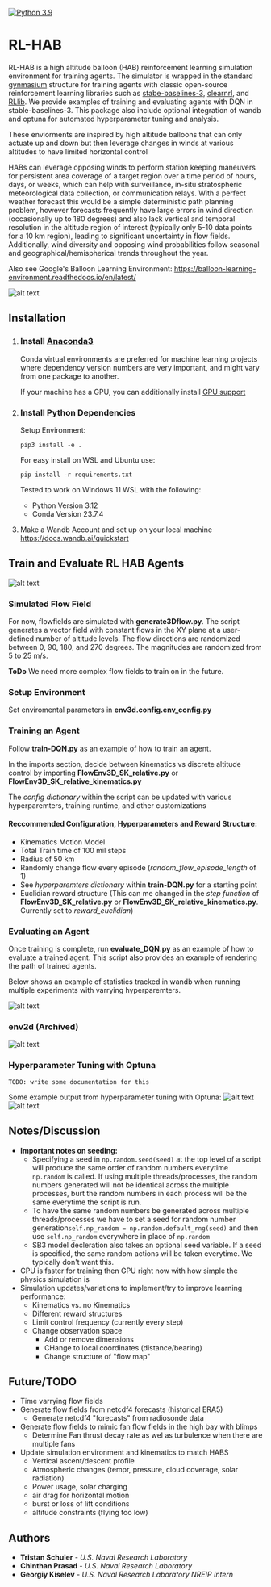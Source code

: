 [![Python 3.9](https://img.shields.io/badge/python-3.12-blue.svg)](https://www.python.org/downloads/release/python-390/)

# RL-HAB

RL-HAB is a high altitude balloon (HAB) reinforcement learning simulation environment for training agents. The simulator is wrapped 
in the standard [gynmasium](https://gymnasium.farama.org/) structure for training agents with classic open-source reinforcement learning libraries
such as [stabe-baselines-3](https://stable-baselines3.readthedocs.io/en/master/), [clearnrl](https://docs.cleanrl.dev/), 
and [RLlib](https://docs.ray.io/en/latest/rllib/index.html). We provide examples of training and evaluating agents with 
DQN in stable-baselines-3.  This package also include optional integration of wandb and optuna for automated hyperparameter 
tuning and analysis.


These enviorments are inspired by high altitude balloons that can only actuate up and down but then leverage changes in winds at various altitudes to
have limited horizontal control

HABs can leverage opposing winds to perform station keeping maneuvers for persistent area coverage of a 
target region over a time period of hours, days, or weeks, which can help with surveillance, in-situ stratospheric meteorological 
data collection, or communication relays.  With a perfect weather forecast
this would be a simple deterministic path planning problem, however forecasts frequently have large errors in wind direction (occasionally up to 180 degrees) 
and also lack vertical and temporal resolution in the altitude region of interest (typically only 5-10 data points for a 10 km region), leading to significant 
uncertainty in flow fields.  Additionally, wind diversity and opposing wind probabilities follow seasonal and geographical/hemispherical trends throughout the year.


Also see Google's Balloon Learning Environment: https://balloon-learning-environment.readthedocs.io/en/latest/


![alt text](img/station-keeping.png)

## Installation

1. ### Install [Anaconda3](https://www.anaconda.com/download)
    Conda virtual environments are preferred for machine learning projects where dependency version numbers are very important, and might vary from one package to another.

    If your machine has a GPU, you can additionally install [GPU support](https://www.anaconda.com/blog/getting-started-with-gpu-computing-in-anaconda)

2. ### Install Python Dependencies
    Setup Environment:   
    ```
    pip3 install -e .
    ```

    For easy install on WSL and Ubuntu use:
    ```
    pip install -r requirements.txt
    ```
    
    Tested to work on Windows 11 WSL with the following:
    * Python Version 3.12
    * Conda Version 23.7.4
   
3. Make a Wandb Account and set up on your local machine 
   https://docs.wandb.ai/quickstart
   

##  Train and Evaluate RL HAB Agents

![alt text](img/station-keeping-rendered.png)

### Simulated Flow Field
For now, flowfields are simulated with **generate3Dflow.py**.  The script generates a vector field with constant flows in the XY plane at 
a user-defined number of altitude levels. The flow directions are randomized between 0, 90, 180, and 270 degrees. The magnitudes are 
randomized from 5 to 25 m/s.  

**ToDo**  We need more complex flow fields to train on in the future. 

### Setup Environment
Set enviromental parameters in **env3d.config.env_config.py**

### Training an Agent
Follow **train-DQN.py** as an example of how to train an agent.

In the imports section, decide between kinematics vs discrete altitude control by importing **FlowEnv3D_SK_relative.py** or **FlowEnv3D_SK_relative_kinematics.py**

The *config dictionary* within the script can be updated with various hyperparemters, training runtime, and other customizations

#### Reccommended Configuration, Hyperparameters and Reward Structure:
* Kinematics Motion Model
* Total Train time of 100 mil steps
* Radius of 50 km
* Randomly change flow every episode (*random_flow_episode_length* of 1)
* See *hyperparemters dictionary* within **train-DQN.py** for a starting point
* Euclidian reward structure (This can me changed in the *step function* of **FlowEnv3D_SK_relative.py** 
  or **FlowEnv3D_SK_relative_kinematics.py**. Currently set to *reward_euclidian*)


### Evaluating an Agent
Once training is complete, run **evaluate_DQN.py** as an example of how to evaluate a trained agent. This script also provides 
an example of rendering the path of trained agents. 

Below shows an example of statistics tracked in wandb when running multiple experiments with varrying hyperparemters.

![alt text](img/wandb-example.png)

### env2d (Archived)
![alt text](img/2D-Flow.png)


### Hyperparameter Tuning with Optuna
    TODO: write some documentation for this

Some example output from hyperparameter tuning with Optuna:
![alt text](img/optuna-1.png)
![alt text](img/optuna-2.png)

## Notes/Discussion
   * **Important notes on seeding:**
        * Specifying a seed in ```np.random.seed(seed)``` at the top level of a script will produce the same order of random numbers everytime
          ```np.random``` is called. If using multiple threads/processes,  the random numbers generated will not be identical across the multiple processes, 
          burt the random numbers in each process will be the same everytime the script is run.
        * To have the same random numbers be generated across multiple threads/processes we have to set a seed for random 
          number generation```self.np_random = np.random.default_rng(seed)``` and then use ```self.np_random``` everywhere in place of ```np.random```
        * SB3 model decleration also takes an optional seed variable.  If a seed is specified,  the same random actions will be taken everytime. We typically don't want this.   
   * CPU is faster for training then GPU right now with how simple the physics simulation is
   * Simulation updates/variations to implement/try to improve learning performance:
      * Kinematics vs. no Kinematics
      * Different reward structures
      * Limit control frequency  (currently every step)
      * Change observation space
        * Add or remove dimensions
        * CHange to local coordinates (distance/bearing)
        * Change structure of "flow map"
    
## Future/TODO
   * Time varrying flow fields
   * Generate flow fields from netcdf4 forecasts (historical ERA5)
        * Generate netcdf4 "forecasts" from radiosonde data
   * Generate flow fields to mimic fan flow fields in the high bay with blimps
        * Determine Fan thrust decay rate as wel as turbulence when there are multiple fans 
   * Update simulation environment and kinematics to match HABS
        * Vertical ascent/descent profile
        * Atmospheric changes (tempr, pressure, cloud coverage, solar radiation)  
        * Power usage, solar charging 
        * air drag for horizontal motion
        * burst or loss of lift conditions
        * altitude constraints (flying too low)

## Authors
* **Tristan Schuler** - *U.S. Naval Research Laboratory*
* **Chinthan Prasad** - *U.S. Naval Research Laboratory*
* **Georgiy Kiselev** - *U.S. Naval Research Laboratory NREIP Intern*